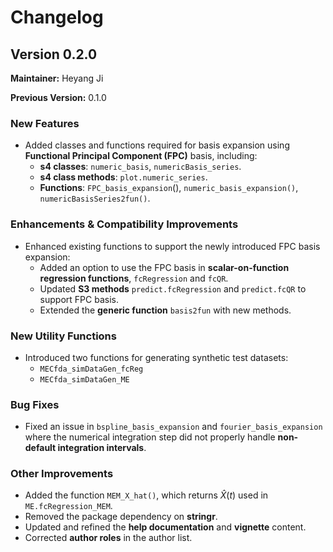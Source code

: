 
# **Changelog**

## **Version 0.2.0**  

**Maintainer:** Heyang Ji  

**Previous Version:** 0.1.0  

### **New Features**  
- Added classes and functions required for basis expansion using **Functional Principal Component (FPC)** basis, including:  
  - **s4 classes**: `numeric_basis`, `numericBasis_series`.  
  - **s4 class methods**: `plot.numeric_series`.  
  - **Functions**: `FPC_basis_expansion`(), `numeric_basis_expansion()`, `numericBasisSeries2fun()`.  

### **Enhancements & Compatibility Improvements**  
- Enhanced existing functions to support the newly introduced FPC basis expansion:  
  - Added an option to use the FPC basis in **scalar-on-function regression functions**, `fcRegression` and `fcQR`.  
  - Updated **S3 methods** `predict.fcRegression` and `predict.fcQR` to support FPC basis.  
  - Extended the **generic function** `basis2fun` with new methods.  

### **New Utility Functions**  
- Introduced two functions for generating synthetic test datasets:  
  - `MECfda_simDataGen_fcReg`  
  - `MECfda_simDataGen_ME`  

### **Bug Fixes**  
- Fixed an issue in `bspline_basis_expansion` and `fourier_basis_expansion` where the numerical integration step did not properly handle **non-default integration intervals**.  

### **Other Improvements**  
- Added the function `MEM_X_hat()`, which returns $\hat X(t)$ used in `ME.fcRegression_MEM`.  
- Removed the package dependency on **stringr**.  
- Updated and refined the **help documentation** and **vignette** content.  
- Corrected **author roles** in the author list.  
